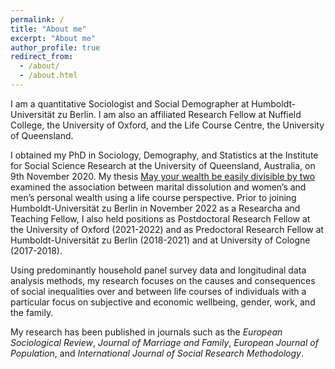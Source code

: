 ```yaml
---
permalink: /
title: "About me"
excerpt: "About me"
author_profile: true
redirect_from: 
  - /about/
  - /about.html
---
```


I am a quantitative Sociologist and Social Demographer at Humboldt-Universität zu Berlin. I am also an affiliated Research Fellow at Nuffield College, the University of Oxford, and the Life Course Centre, the University of Queensland. 

I obtained my PhD in Sociology, Demography, and Statistics at the Institute for Social Science Research at the University of Queensland, Australia, on 9th November 2020. My thesis [May your wealth be easily divisible by two](/files/phd_thesis.pdf) examined the association between marital dissolution and women’s and men’s personal wealth using a life course perspective. Prior to joining Humboldt-Universität zu Berlin in November 2022 as a Researcha and Teaching Fellow, I also held positions as Postdoctoral Research Fellow at the University of Oxford (2021-2022) and as Predoctoral Research Fellow at Humboldt-Universität zu Berlin (2018-2021) and at University of Cologne (2017-2018).

Using predominantly household panel survey data and longitudinal data analysis methods, my research focuses on the causes and consequences of social inequalities over and between life courses of individuals with a particular focus on subjective and economic wellbeing, gender, work, and the family.

My research has been published in journals such as the *European Sociological Review*, *Journal of Marriage and Family*, *European Journal of Population*, and *International Journal of Social Research Methodology*.
